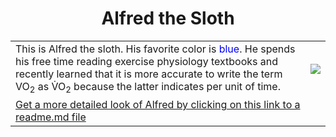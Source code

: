 <html>
  <h1><center>Alfred the Sloth</center></h1>
<body> 
<table>
  <tr>
    <td>This is Alfred the sloth. His favorite color is <span style="color: blue;">blue</span>. He spends his free time reading exercise physiology textbooks and recently learned that it is more accurate to write the term VO<sub>2</sub> as V&#775;O<sub>2</sub> because the latter indicates per unit of time.</td>
    <td><img src ="https://t4.ftcdn.net/jpg/06/45/44/67/360_F_645446744_YUeYhA4Sbc8xOiyaX1DBslwk51DGmue4.jpg"></td>
  </tr>
  <tr>
    <td colspan="2"><a href="/Knes381/subfolder/readme.md"> Get a more detailed look of Alfred by clicking on this link to a readme.md file</a></td>
  </tr>
</table>
</body>
</html>
